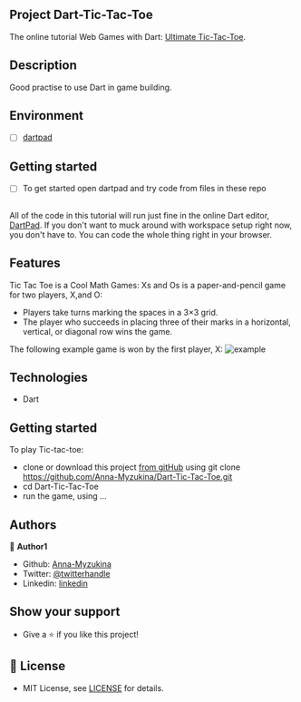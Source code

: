 ## Project Dart-Tic-Tac-Toe
The online tutorial Web Games with Dart: [Ultimate Tic-Tac-Toe](https://dart.academy/web-games-with-dart-ultimate-tic-tac-toe/).

## Description
Good practise to use Dart in game building.

## Environment
- [ ] [dartpad](https://dartpad.dev/)

## Getting started
- [ ] To get started open dartpad and try code from files in these repo

##
All of the code in this tutorial will run just fine in the online Dart editor, [DartPad](https://dartpad.dev/). If you don't want to muck around with workspace setup right now, you don't have to. You can code the whole thing right in your browser.

## Features

Tic Tac Toe is a Cool Math Games:
Xs and Os is a paper-and-pencil game for two players, X,and O:

- Players take turns marking the spaces in a 3×3 grid.
- The player who succeeds in placing three of their marks in a horizontal, vertical, or diagonal row wins the game.

The following example game is won by the first player, X:
![example](https://upload.wikimedia.org/wikipedia/commons/thumb/1/1b/Tic-tac-toe-game-1.svg/1280px-Tic-tac-toe-game-1.svg.png)

## Technologies

- Dart

## Getting started

To play Tic-tac-toe:

- clone or download this project [from gitHub](https://github.com/Anna-Myzukina/Dart-Tic-Tac-Toe) using git clone https://github.com/Anna-Myzukina/Dart-Tic-Tac-Toe.git
- cd Dart-Tic-Tac-Toe
- run the game, using ...


## Authors

👤 **Author1**

- Github: [Anna-Myzukina](https://github.com/Anna-Myzukina)
- Twitter: [@twitterhandle](https://twitter.com/AnnaMuzykina)
- Linkedin: [linkedin](https://www.linkedin.com/in/ann-muzykina/)


## Show your support

* Give a ⭐️ if you like this project!



## 📝 License

* MIT License, see [LICENSE](LICENSE.md) for details.
